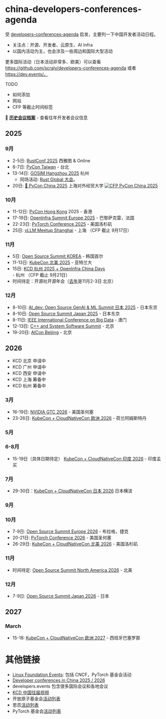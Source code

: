 # china-developers-conferences-agenda
受 [developers-conferences-agenda](https://github.com/scraly/developers-conferences-agenda) 启发，主要列一下中国开发者活动日程。
- 关注点：开源、开发者、云原生、AI Infra
- 以国内活动为主，也会涉及一些周边和国际大型活动

更多国际活动（日本活动非常多、欧美）可以查看 https://github.com/scraly/developers-conferences-agenda 或者 https://dev.events/。

TODO
- 如何添加
- 网站
- CFP 等截止时间标签

📁 **[历史会议档案](./archived/README.md)** - 查看往年开发者会议信息


## 2025

### 9月

* 2-5日: [RustConf 2025](https://rustconf.com/) 西雅图 & Online
* 6-7日: [PyCon Taiwan](https://tw.pycon.org/2025/en-us) - 台北
* 13-14日: [GOSIM Hangzhou 2025](https://hangzhou2025.gosim.org/) 杭州
  * 同场活动: [Rust Global 大会](https://hangzhou2025.gosim.org/#spotlight)。
* 20日:  [🐍 PyCon China 2025](https://cn.pycon.org/2025/) 上海对外经贸大学 <a href="https://jsj.top/f/bBjpo3"><img alt="CFP PyCon China 2025" src="https://img.shields.io/static/v1?label=CFP&message=until%2006-Sept-2025&color=green"></a>

### 10月

* 11-12日: [PyCon Hong Kong](https://pycon.hk/) 2025 - 香港
* 17-19日: [OpenInfra Summit Europe 2025](https://openinfra.dev/summit/) - 巴黎萨克雷，法国
* 22-23日: [PyTorch Conference 2025](https://events.linuxfoundation.org/pytorch-conference-2025/) - 美国洛杉矶
* 25日: [vLLM Meetup Shanghai](https://mp.weixin.qq.com/s/NGWU_K8Nv1dCaWS_n14kgw) - 上海 （CFP 截止 9月17日）

### 11月

* 5日: [Open Source Summit KOREA](https://dev.events/conferences/open-source-summit-korea-mblrmtqm) - 韩国首尔
* 11-13日: [KubeCon 北美 2025](https://kccncna2025.sched.com/) - 亚特兰大
* 15日: [KCD 杭州 2025 + OpenInfra China Days](https://sessionize.com/kcd-hangzhou-and-oicd-2025/) - 杭州 （CFP 截止 9月21日）
* 时间待定：开源社开源年会（[去年](https://kaiyuanshe.cn/activity/COSCon-2024)是11月2-3日 北京）

### 12月

* 8-10日: [AI_dev: Open Source GenAI & ML Summit 日本 2025](https://events.linuxfoundation.org/ai-dev-japan-2025/)  - 日本东京
* 8-10日: [Open Source Summit Japan 2025](https://events.linuxfoundation.org/open-source-summit-japan-2025/) - 日本东京
* 8-11日: [IEEE International Conference on Big Data](https://dev.events/conferences/ieee-international-conference-on-big-data-3ys9dfyg) - 澳门
* 12-13日: [C++ and System Software Summit](https://dev.events/conferences/c-and-system-software-summit-inoahwoe) - 北京
* 19-20日: [AICon Beijing](https://aicon.infoq.cn/202512/beijing) - 北京

## 2026

 - KCD 北京 申请中
 - KCD 广州 申请中
 - KCD 西安 申请中
 - KCD 上海 筹备中
 - KCD 杭州 筹备中

### 3月

* 16-19日: [NVIDIA GTC 2026](https://www.nvidia.com/gtc/) - 美国圣何塞
* 23-26日: [KubeCon + CloudNativeCon 欧洲 2026](https://events.linuxfoundation.org/kubecon-cloudnativecon-europe-2026/) - 荷兰阿姆斯特丹

### 5月

### 6-8月

* 15-19日（具体日期待定） [KubeCon + CloudNativeCon 印度 2026](https://events.linuxfoundation.org/kubecon-cloudnativecon-india-2026/) - 印度孟买

### 7月

* 29-30日：[KubeCon + CloudNativeCon 日本 2026](https://events.linuxfoundation.org/kubecon-cloudnativecon-japan-2026/) 日本横滨

### 9月

### 10月

* 7-9日: [Open Source Summit Europe 2026](https://events.linuxfoundation.org/open-source-summit-europe-2026/) - 布拉格，捷克
* 20-21日: [PyTorch Conference 2026](https://events.linuxfoundation.org/pytorch-conference-2026/) - 美国圣何塞
* 26-29日: [KubeCon + CloudNativeCon 北美 2026](https://events.linuxfoundation.org/kubecon-cloudnativecon-north-america-2026/) - 美国洛杉矶

### 11月

* 时间待定: [Open Source Summit North America 2026](https://events.linuxfoundation.org/open-source-summit-north-america/) - 北美

### 12月

* 7-9日: [Open Source Summit Japan 2026](https://events.linuxfoundation.org/open-source-summit-japan-2026/) - 日本

## 2027

### March

* 15-18: [KubeCon + CloudNativeCon 欧洲 2027](https://events.linuxfoundation.org/kubecon-cloudnativecon-europe-2027/) - 西班牙巴塞罗那


# 其他链接

- [Linux Foundation Events](https://events.linuxfoundation.org/): 包括 CNCF，PyTorch 基金会活动
- [Developer conferences in China 2025 / 2026](https://dev.events/AS/CN)
- developers.events 包含很多国际会议和各地会议
- [KCD 中国往届视频](https://space.bilibili.com/1274679632/lists?sid=2842495)
- 开放原子基金会[活动列表](https://www.openatom.org/events)
- 思否[活动列表](https://segmentfault.com/events)
- PyTorch 基金会[活动列表](https://pytorch.org/events/)

